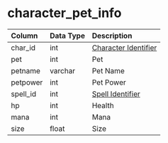 # character\_pet\_info

| Column | Data Type | Description |
| :--- | :--- | :--- |
| char\_id | int | [Character Identifier](character_data.md) |
| pet | int | Pet |
| petname | varchar | Pet Name |
| petpower | int | Pet Power |
| spell\_id | int | [Spell Identifier](../../../schema/categories/spells/spells_new.md) |
| hp | int | Health |
| mana | int | Mana |
| size | float | Size |

